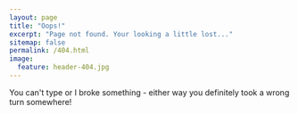```yaml
---
layout: page
title: "Oops!"
excerpt: "Page not found. Your looking a little lost..."
sitemap: false
permalink: /404.html
image:
  feature: header-404.jpg
---
```


You can't type or I broke something - either way you definitely took a wrong turn somewhere!

<script type="text/javascript">
  var GOOG_FIXURL_LANG = 'en';
  var GOOG_FIXURL_SITE = '{{ site.url }}'
</script>
<script type="text/javascript"
  src="//linkhelp.clients.google.com/tbproxy/lh/wm/fixurl.js">
</script>
